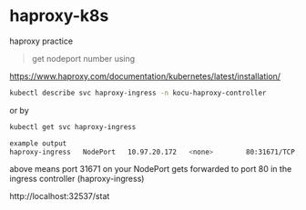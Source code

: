 # haproxy-k8s
haproxy practice

> get nodeport number using

https://www.haproxy.com/documentation/kubernetes/latest/installation/

```bash
kubectl describe svc haproxy-ingress -n kocu-haproxy-controller
```

or by 
```bash
kubectl get svc haproxy-ingress

example output
haproxy-ingress   NodePort   10.97.20.172   <none>        80:31671/TCP,443:30332/TCP,1024:32537/TCP   58m

```

above means port 31671 on your NodePort gets forwarded to port 80 in the ingress controller (haproxy-ingress)



http://localhost:32537/stat

